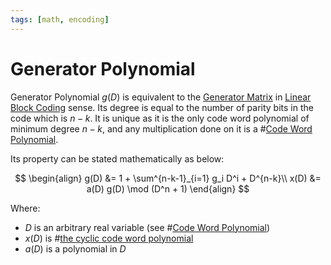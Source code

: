 ```yaml
---
tags: [math, encoding]
---
```


# Generator Polynomial

Generator Polynomial $g(D)$ is equivalent to the [Generator Matrix](202211050947.md)
in [Linear Block Coding](202211041839.md) sense. Its degree is equal to the
number of parity bits in the code which is $n-k$. It is unique as it is the only
code word polynomial of minimum degree $n-k$, and any multiplication done on it
is a #[Code Word Polynomial](202212201759.md).

Its property can be stated mathematically as below:

$$
\begin{align}
g(D) &= 1 + \sum^{n-k-1}_{i=1} g_i D^i + D^{n-k}\\
x(D) &= a(D) g(D) \mod (D^n + 1)
\end{align}
$$

Where:
- $D$ is an arbitrary real variable (see #[Code Word Polynomial](202212201759.md))
- $x(D)$ is #[the cyclic code word polynomial](202212192231.md)
- $a(D)$ is a polynomial in $D$

